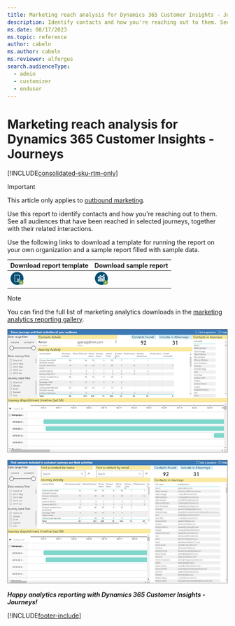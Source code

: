 ```yaml
---
title: Marketing reach analysis for Dynamics 365 Customer Insights - Journeys
description: Identify contacts and how you're reaching out to them. See all audiences reached in select journeys with the respective interactions generated.
ms.date: 08/17/2023
ms.topic: reference
author: cabeln
ms.author: cabeln
ms.reviewer: alfergus
search.audienceType: 
  - admin
  - customizer
  - enduser
---
```


# Marketing reach analysis for Dynamics 365 Customer Insights - Journeys

[!INCLUDE[consolidated-sku-rtm-only](.././includes/consolidated-sku-rtm-only.md)]

> [!IMPORTANT]
> This article only applies to [outbound marketing](/dynamics365/marketing/user-guide).

Use this report to identify contacts and how you're reaching out to them. See all audiences that have been reached in selected journeys, together with their related interactions.

Use the following links to download a template for running the report on your own organization and a sample report filled with sample data.

|Download report template  |Download sample report  |
|---------|---------|
[![Download template.](media/IconDownloadTemplate30.png)](https://github.com/microsoft/Dynamics-365-for-Marketing---Power-BI-Reporting/raw/master/PowerBI-Templates/MarketingAnalyzers%20-%20Customers%20Included%20In%20Journeys.pbit)|[![Download sample report](media/IconDownloadReport30.png)](https://github.com/microsoft/Dynamics-365-for-Marketing---Power-BI-Reporting/raw/master/pbx%20files/MarketingAnalyzers%20-%20Customers%20Included%20In%20Journeys.pbix)|

> [!NOTE]
> You can find the full list of marketing analytics downloads in the [marketing analytics reporting gallery](analytics-gallery-start.md#gallery).

![Marketing reach analysis.](media/MarketingReach/MarketingReach-ReachPerJourneyWithActivities.png "Show journeys and the activities of your audience")

![Contacts in marketing automation.](media/MarketingReach/MarketingReach-ContactsInMarketingAutomation.png "Find contacts included in customer journeys and their activities")

***Happy analytics reporting with Dynamics 365 Customer Insights - Journeys!***


[!INCLUDE[footer-include](.././includes/footer-banner.md)]
